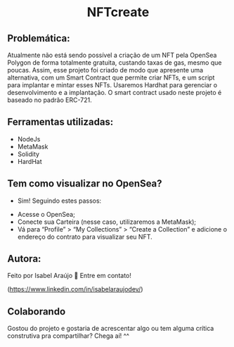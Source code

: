 <h1 align="center"> NFTcreate </h1>

## Problemática: 
Atualmente não está sendo possível a criação de um NFT pela OpenSea Polygon de forma totalmente gratuita, custando taxas de gas, mesmo que poucas. Assim, esse projeto foi criado de modo que apresente uma alternativa, com um Smart Contract  que permite criar NFTs, e um script para implantar e mintar esses NFTs. Usaremos Hardhat para gerenciar o desenvolvimento e a implantação.
O smart contract usado neste projeto é baseado no padrão ERC-721.

## Ferramentas utilizadas:
* NodeJs
* MetaMask
* Solidity
* HardHat

## Tem como visualizar no OpenSea?

- Sim! Seguindo estes passos:
* Acesse o OpenSea;
* Conecte sua Carteira (nesse caso, utilizaremos a MetaMask);
* Vá para “Profile” > “My Collections” > “Create a Collection” e adicione o endereço do contrato para visualizar seu NFT.

## Autora:

Feito por Isabel Araújo 🤝 Entre em contato!

(https://www.linkedin.com/in/isabelaraujodev/)

## Colaborando

Gostou do projeto e gostaria de acrescentar algo ou tem alguma crítica construtiva pra compartilhar? Chega aí! ^^
